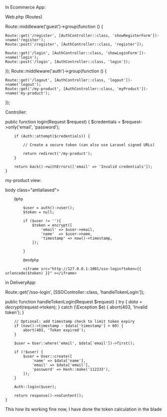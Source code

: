 In Ecommerce App:

Web.php (Routes)

Route::middleware('guest')->group(function () {

    Route::get('/register', [AuthController::class, 'showRegisterForm'])->name('register');
    Route::post('/register', [AuthController::class, 'register']);

    Route::get('/login', [AuthController::class, 'showLoginForm'])->name('login');
    Route::post('/login', [AuthController::class, 'login']);
});
Route::middleware('auth')->group(function () {

    Route::get('/logout', [AuthController::class, 'logout'])->name('logout');
    Route::get('/my-product', [AuthController::class, 'myProduct'])->name('my-product');
});

Controller:

public function login(Request $request)
    {
        $credentials = $request->only('email', 'password');

        if (Auth::attempt($credentials)) {
            
            // Create a secure token (can also use Laravel signed URLs)

            return redirect('/my-product');
        }
        
        return back()->withErrors(['email' => 'Invalid credentials']);
    }

my-product view:

body class="antialiased">

        @php

            $user = auth()->user();
            $token = null;

            if ($user != ''){
                $token = encrypt([
                    'email' => $user->email,
                    'name'  => $user->name,
                    'timestamp' => now()->timestamp,
                ]);
                
            }
            
            @endphp
            
            <iframe src="http://127.0.0.1:1001/sso-login?token={{ urlencode($token) }}" ></iframe>


in DeliveryApp:

Route::get('/sso-login', [SSOController::class, 'handleTokenLogin']);

 public function handleTokenLogin(Request $request)
    {
        try {
            $data = decrypt($request->token);
        } catch (\Exception $e) {
            abort(403, 'Invalid token');
        }

        // Optional: add timestamp check to limit token expiry
        if (now()->timestamp - $data['timestamp'] > 60) {
            abort(403, 'Token expired');
        }

        $user = User::where('email', $data['email'])->first();

        if (!$user) {
            $user = User::create([
                'name' => $data['name'],
                'email' => $data['email'],
                'password' => Hash::make('112233'),
            ]);
        }

        Auth::login($user);

        return response()->noContent();
    }

This how its working fine now, I have done the token calculation in the blade




